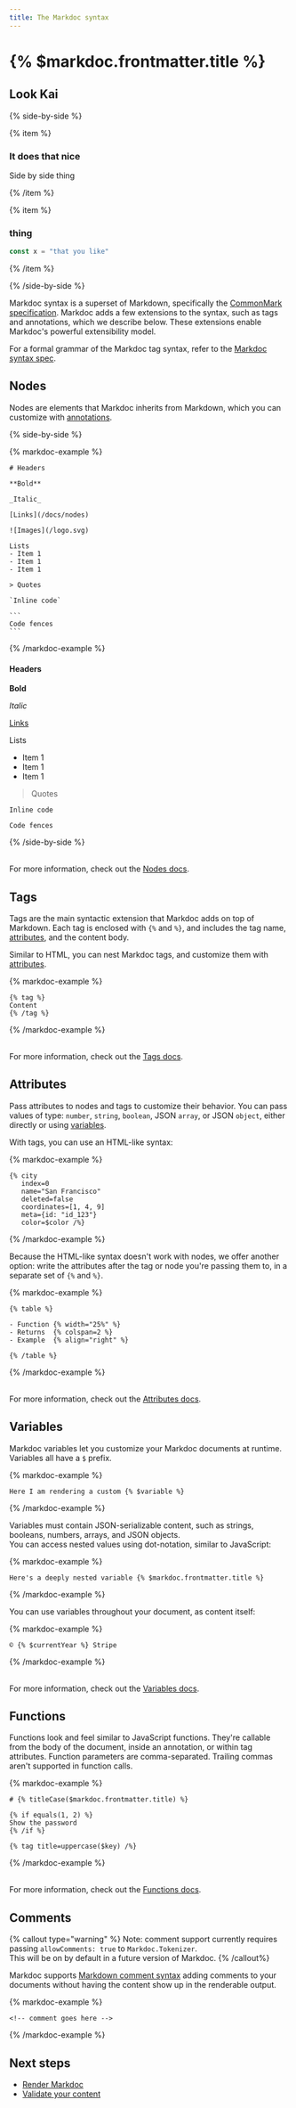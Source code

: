 ```yaml
---
title: The Markdoc syntax
---
```


# {% $markdoc.frontmatter.title %}

## Look Kai

{% side-by-side %}

{% item %}

### It does that nice

Side by side thing

{% /item %}

{% item %}

### thing 


```js
const x = "that you like"
```


{% /item %}

{% /side-by-side %}




Markdoc syntax is a superset of Markdown, specifically the [CommonMark specification](https://commonmark.org/). Markdoc adds a few extensions to the syntax, such as tags and annotations, which we describe below. These extensions enable Markdoc's powerful extensibility model.

For a formal grammar of the Markdoc tag syntax, refer to the [Markdoc syntax spec](/spec).

## Nodes

Nodes are elements that Markdoc inherits from Markdown, which you can customize with [annotations](#annotations).

{% side-by-side %}

{% markdoc-example %}

````
# Headers

**Bold**

_Italic_

[Links](/docs/nodes)

![Images](/logo.svg)

Lists
- Item 1
- Item 1
- Item 1

> Quotes

`Inline code`

```
Code fences
```
````

{% /markdoc-example %}

#### Headers

**Bold**

_Italic_

[Links](/docs/nodes)

Lists

- Item 1
- Item 1
- Item 1

> Quotes

`Inline code`

```
Code fences
```

{% /side-by-side %}

\
For more information, check out the [Nodes docs](/docs/nodes).

## Tags

Tags are the main syntactic extension that Markdoc adds on top of Markdown. Each tag is enclosed with `{%` and `%}`, and includes the tag name, [attributes](#attributes), and the content body.

Similar to HTML, you can nest Markdoc tags, and customize them with [attributes](#attributes).

{% markdoc-example %}

```
{% tag %}
Content
{% /tag %}
```

{% /markdoc-example %}

\
For more information, check out the [Tags docs](/docs/tags).

## Attributes

Pass attributes to nodes and tags to customize their behavior. You can pass values of type: `number`, `string`, `boolean`, JSON `array`, or JSON `object`, either directly or using [variables](#variables). 

With tags, you can use an HTML-like syntax:

{% markdoc-example %}

```
{% city
   index=0
   name="San Francisco"
   deleted=false
   coordinates=[1, 4, 9]
   meta={id: "id_123"} 
   color=$color /%}
```

{% /markdoc-example %}

Because the HTML-like syntax doesn't work with nodes, we offer another option: write the attributes after the tag or node you're passing them to, in a separate set of `{%` and `%}`. 

{% markdoc-example %}

```
{% table %}

- Function {% width="25%" %}
- Returns  {% colspan=2 %}
- Example  {% align="right" %}

{% /table %}
```

{% /markdoc-example %}

\
For more information, check out the [Attributes docs](/docs/attributes).
## Variables

Markdoc variables let you customize your Markdoc documents at runtime. Variables all have a `$` prefix.

{% markdoc-example %}

```
Here I am rendering a custom {% $variable %}
```

{% /markdoc-example %}

Variables must contain JSON-serializable content, such as strings, booleans, numbers, arrays, and JSON objects.\
You can access nested values using dot-notation, similar to JavaScript:

{% markdoc-example %}

```
Here's a deeply nested variable {% $markdoc.frontmatter.title %}
```

{% /markdoc-example %}

You can use variables throughout your document, as content itself:

{% markdoc-example %}

```
© {% $currentYear %} Stripe
```

{% /markdoc-example %}

\
For more information, check out the [Variables docs](/docs/variables).

## Functions

Functions look and feel similar to JavaScript functions. They're callable from the body of the document, inside an annotation, or within tag attributes.
Function parameters are comma-separated. Trailing commas aren't supported in function calls.

{% markdoc-example %}

```
# {% titleCase($markdoc.frontmatter.title) %}

{% if equals(1, 2) %}
Show the password
{% /if %}

{% tag title=uppercase($key) /%}
```

{% /markdoc-example %}

\
For more information, check out the [Functions docs](/docs/functions).

## Comments

{% callout type="warning" %}
Note: comment support currently requires passing `allowComments: true` to `Markdoc.Tokenizer`.  
This will be on by default in a future version of Markdoc.
{% /callout%}

Markdoc supports [Markdown comment syntax](https://spec.commonmark.org/0.30/#example-624) adding comments to your documents without having the content show up in the renderable output.

{% markdoc-example %}

```
<!-- comment goes here -->
```

{% /markdoc-example %}

## Next steps

- [Render Markdoc](/docs/render)
- [Validate your content](/docs/validation)
